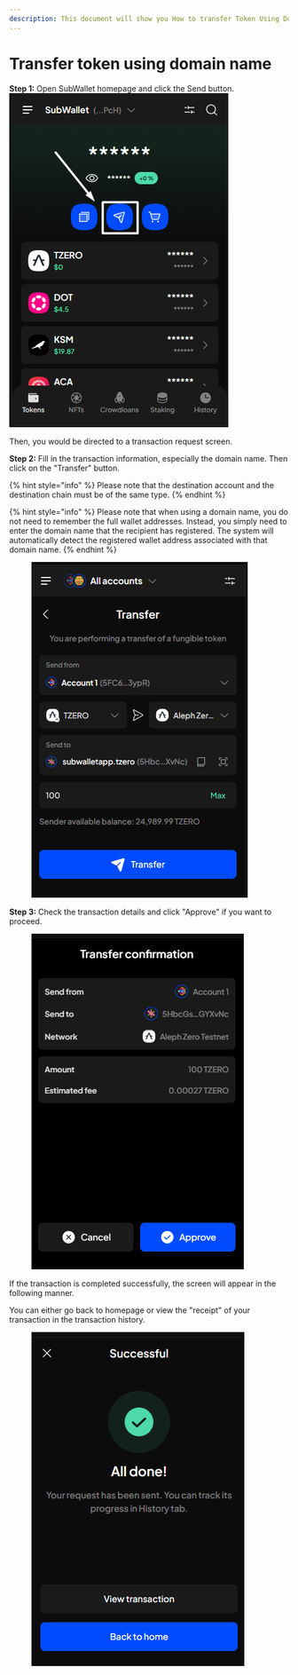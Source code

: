 ```yaml
---
description: This document will show you How to transfer Token Using Domain Name
---
```


# Transfer token using domain name

**Step 1:** Open SubWallet homepage and click the Send button.![](<../../../.gitbook/assets/image (27).png>)

Then, you would be directed to a transaction request screen.

**Step 2:** Fill in the transaction information, especially the domain name. Then click on the "Transfer" button.

{% hint style="info" %}
Please note that the destination account and the destination chain must be of the same type.&#x20;
{% endhint %}

{% hint style="info" %}
Please note that when using a domain name, you do not need to remember the full  wallet addresses. Instead, you simply need to enter the domain name that the recipient has registered. The system will automatically detect the registered wallet address associated with that domain name.
{% endhint %}

<figure><img src="../../../.gitbook/assets/image (24).png" alt=""><figcaption></figcaption></figure>

**Step 3:** Check the transaction details and click "Approve" if you want to proceed.

<figure><img src="../../../.gitbook/assets/image (25).png" alt=""><figcaption></figcaption></figure>

If the transaction is completed successfully, the screen will appear in the following manner.

You can either go back to homepage or view the "receipt" of your transaction in the transaction history.

<figure><img src="../../../.gitbook/assets/image (26).png" alt=""><figcaption></figcaption></figure>
